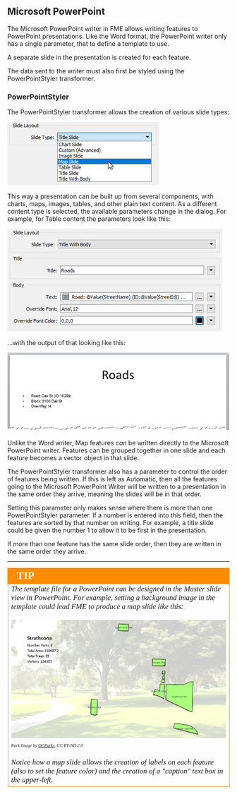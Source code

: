 ## Microsoft PowerPoint ##
The Microsoft PowerPoint writer in FME allows writing features to PowerPoint presentations. Like the Word format, the PowerPoint writer only has a single parameter, that to define a template to use.

A separate slide in the presentation is created for each feature.

The data sent to the writer must also first be styled using the PowerPointStyler transformer. 


### PowerPointStyler ###
The PowerPointStyler transformer allows the creation of various slide types:

![](./Images/Img5.003.PPTStylerSlideTypes.png)

This way a presentation can be built up from several components, with charts, maps, images, tables, and other plain text content. As a different content type is selected, the available parameters change in the dialog. For example, for Table content the parameters look like this:

![](./Images/Img5.004.PPTStylerTitleContent.png)

...with the output of that looking like this:

![](./Images/Img5.005.PPTTitleBodyOutput.png)


Unlike the Word writer, Map features *can* be written directly to the Microsoft PowerPoint writer. Features can be grouped together in one slide and each feature becomes a vector object in that slide.

The PowerPointStyler transformer also has a parameter to control the order of features being written. If this is left as Automatic, then all the features going to the Microsoft PowerPoint Writer will be written to a presentation in the same order they arrive, meaning the slides will be in that order. 

Setting this parameter only makes sense where there is more than one PowerPointStyler parameter. If a number is entered into this field, then the features are sorted by that number on writing. For example, a title slide could be given the number 1 to allow it to be first in the presentation.

If more than one feature has the same slide order, then they are written in the same order they arrive.

---

<!--Tip Section--> 

<table style="border-spacing: 0px">
<tr>
<td style="vertical-align:middle;background-color:darkorange;border: 2px solid darkorange">
<i class="fa fa-info-circle fa-lg fa-pull-left fa-fw" style="color:white;padding-right: 12px;vertical-align:text-top"></i>
<span style="color:white;font-size:x-large;font-weight: bold;font-family:serif">TIP</span>
</td>
</tr>

<tr>
<td style="border: 1px solid darkorange">
<span style="font-family:serif; font-style:italic; font-size:larger">
The template file for a PowerPoint can be designed in the Master slide view in PowerPoint. For example, setting a background image in the template could lead FME to produce a map slide like this:
<br><br><img src="./Images/Img5.006.PPTMapOutput.png">
<br><span style="font-style:italic;font-size:x-small">Park Image by <a href="https://www.flickr.com/photos/ocparks/">OCParks</a>, CC BY-ND 2.0</span> 
<br><br>Notice how a map slide allows the creation of labels on each feature (also to set the feature color) and the creation of a "caption" text box in the upper-left.
</span>
</td>
</tr>
</table>

 

